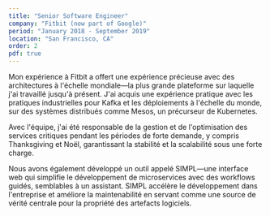 ```yaml
---
title: "Senior Software Engineer"
company: "Fitbit (now part of Google)"
period: "January 2018 - September 2019"
location: "San Francisco, CA"
order: 2
pdf: true
---
```


Mon expérience à Fitbit a offert une expérience précieuse avec des architectures à l'échelle mondiale—la plus grande plateforme sur laquelle j'ai travaillé jusqu'à présent. J'ai acquis une expérience pratique avec les pratiques industrielles pour Kafka et les déploiements à l'échelle du monde, sur des systèmes distribués comme Mesos, un précurseur de Kubernetes.

Avec l'équipe, j'ai été responsable de la gestion et de l'optimisation des services critiques pendant les périodes de forte demande, y compris Thanksgiving et Noël, garantissant la stabilité et la scalabilité sous une forte charge.

Nous avons également développé un outil appelé SIMPL—une interface web qui simplifie le développement de microservices avec des workflows guidés, semblables à un assistant. SIMPL accélère le développement dans l'entreprise et améliore la maintenabilité en servant comme une source de vérité centrale pour la propriété des artefacts logiciels.
